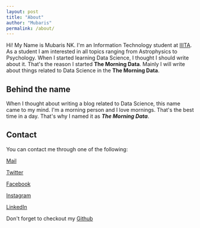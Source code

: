 ```yaml
---
layout: post
title: "About"
author: "Mubaris"
permalink: /about/
---
```


Hi! My Name is Mubaris NK. I'm an Information Technology student at [IIITA](https://iiita.ac.in). As a student I am interested in all topics ranging from Astrophysics to Psychology. When I started learning Data Science, I thought I should write about it. That's the reason I started **The Morning Data**. Mainly I will write about things related to Data Science in the **The Morning Data**.

## Behind the name

When I thought about writing a blog related to Data Science, this name came to my mind. I'm a morning person and I love mornings. That's the best time in a day. That's why I named it as ***The Morning Data***.

## Contact


You can contact me through one of the following:

[Mail](mailto:mubarishassannk@gmail.com)

[Twitter](https://twitter.com/MubarisHassan)

[Facebook](https://www.facebook.com/mubaris.hassan.7)

[Instagram](https://instagram.com/MubarisHassan)

<a href="https://www.linkedin.com/in/mubaris-nk/" onClick="ga('send', 'event', { eventCategory: 'LinkedIn', eventAction: 'click', eventLabel: 'LinkedIn', eventValue: 1});">LinkedIn</a>

Don't forget to checkout my [Github](https://github.com/mubaris)

